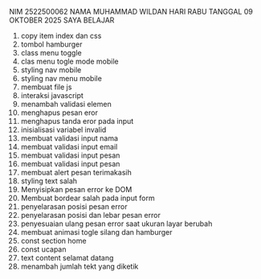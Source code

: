 NIM 2522500062
NAMA MUHAMMAD WILDAN 
HARI RABU TANGGAL 09 OKTOBER 2025 SAYA BELAJAR<ol>
<li>copy item index dan css</li>
<li>tombol hamburger</li>
<li>class menu toggle</li>
<li>clas menu togle mode mobile</li>
<li>styling nav mobile</li>
<li>styling nav menu mobile</li>
<li>membuat file js</li>
<li>interaksi javascript</li>
<li>menambah validasi elemen</li>
<li>menghapus pesan eror</li>
<li>menghapus tanda eror pada input</li>
<li>inisialisasi variabel invalid</li>
<li>membuat validasi input nama</li>
<li>membuat validasi input email</li>
<li>membuat validasi input pesan</li>
<li>membuat validasi input pesan</li>
<li>membuat alert pesan terimakasih</li>
<li>styling text salah</li>
<li>Menyisipkan pesan error ke DOM</li>
<li>Membuat bordear salah pada input form</li>
<li>penyelarasan posisi pesan error</li>
<li>penyelarasan posisi dan lebar pesan error</li>
<li>penyesuaian ulang pesan error saat ukuran layar berubah</li>
<li>membuat animasi togle silang dan hamburger</li>
<li>const section home</li>
<li>const ucapan </li>
<li>text content selamat datang </li>
<li>menambah jumlah tekt yang diketik</li>
